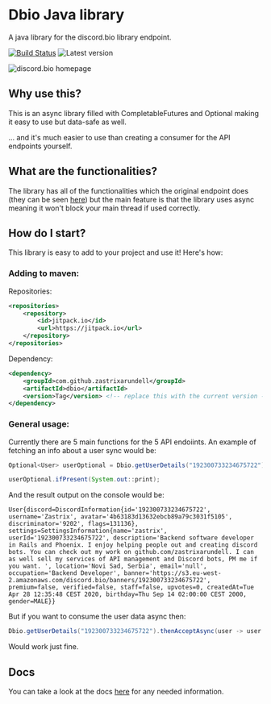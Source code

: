 # Dbio Java library
A java library for the discord.bio library endpoint.

[![Build Status](https://travis-ci.com/zastrixarundell/dbio.svg?branch=master)](https://travis-ci.com/zastrixarundell/dbio) ![Latest version](https://img.shields.io/github/v/release/zastrixarundell/dbio)

![discord.bio homepage](https://raw.githubusercontent.com/zastrixarundell/dbio/master/assets/home.png)

## Why use this?
This is an async library filled with CompletableFutures and Optional making it easy to use but data-safe as well.

... and it's much easier to use than creating a consumer for the API endpoints yourself.

## What are the functionalities?
The library has all of the functionalities which the original endpoint does (they can be seen [here](https://docs.discord.bio/)) but the main feature is that the library uses async meaning it won't block your main thread if used correctly.

## How do I start?
This library is easy to add to your project and use it! Here's how:

### Adding to maven:
Repositories:
```xml
<repositories>
    <repository>
        <id>jitpack.io</id>
        <url>https://jitpack.io</url>
    </repository>
</repositories>
```

Dependency:
```xml
<dependency>
    <groupId>com.github.zastrixarundell</groupId>
    <artifactId>dbio</artifactId>
    <version>Tag</version> <!-- replace this with the current version -->
</dependency>
```

### General usage:
Currently there are 5 main functions for the 5 API endoiints. An example of fetching an info about a user sync would be:
```java
Optional<User> userOptional = Dbio.getUserDetails("192300733234675722").get();

userOptional.ifPresent(System.out::print);
```
And the result output on the console would be:
```
User{discord=DiscordInformation{id='192300733234675722', username='Zastrix', avatar='4b63183d13632ebcb89a79c3031f5105', discriminator='9202', flags=131136}, settings=SettingsInformation{name='zastrix', userId='192300733234675722', description='Backend software developer in Rails and Phoenix. I enjoy helping people out and creating discord bots. You can check out my work on github.com/zastrixarundell. I can as well sell my services of API management and Discord bots, PM me if you want. ', location='Novi Sad, Serbia', email='null', occupation='Backend Developer', banner='https://s3.eu-west-2.amazonaws.com/discord.bio/banners/192300733234675722', premium=false, verified=false, staff=false, upvotes=0, createdAt=Tue Apr 28 12:35:48 CEST 2020, birthday=Thu Sep 14 02:00:00 CEST 2000, gender=MALE}}
```
But if you want to consume the user data async then:
```java
Dbio.getUserDetails("192300733234675722").thenAcceptAsync(user -> user.ifPresent(System.out::println));
```
Would work just fine.

## Docs
You can take a look at the docs [here](https://zastrixarundell.github.io/dbio/) for any needed information.
